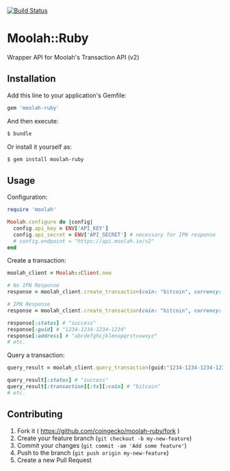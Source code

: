 [![Build Status](https://travis-ci.org/coingecko/moolah-ruby.png)](https://travis-ci.org/coingecko/moolah-ruby)

# Moolah::Ruby

Wrapper API for Moolah's Transaction API (v2)

## Installation

Add this line to your application's Gemfile:

```bash
gem 'moolah-ruby'
```

And then execute:

```bash
$ bundle
```

Or install it yourself as:

```bash
$ gem install moolah-ruby
```

## Usage

Configuration:
```ruby
require 'moolah'

Moolah.configure do |config|
  config.api_key = ENV['API_KEY']
  config.api_secret = ENV['API_SECRET'] # necessary for IPN response
  # config.endpoint = "https://api.moolah.io/v2"
end
```

Create a transaction:
```ruby
moolah_client = Moolah::Client.new

# No IPN Response
response = moolah_client.create_transaction(coin: "bitcoin", currency: "USD", amount: "20", product: "Coingecko Pro")

# IPN Response
response = moolah_client.create_transaction(coin: "bitcoin", currency: "USD", amount: "20", product: "Coingecko Pro", ipn: "www.example.com/processed_payment", ipn_extra: "{ user_id: 1 }")

response[:status] # "success"
response[:guid] # "1234-1234-1234-1234"
response[:address] # "abcdefghijklmnopqrstuvwxyz"
# etc.
```

Query a transaction:
```ruby
query_result = moolah_client.query_transaction(guid:"1234-1234-1234-1234")

query_result[:status] # "success"
query_result[:transaction][:tx][:coin] # "bitcoin"
# etc.
```

## Contributing

1. Fork it ( https://github.com/coingecko/moolah-ruby/fork )
2. Create your feature branch (`git checkout -b my-new-feature`)
3. Commit your changes (`git commit -am 'Add some feature'`)
4. Push to the branch (`git push origin my-new-feature`)
5. Create a new Pull Request
